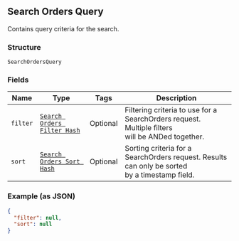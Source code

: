 ## Search Orders Query

Contains query criteria for the search.

### Structure

`SearchOrdersQuery`

### Fields

| Name | Type | Tags | Description |
|  --- | --- | --- | --- |
| `filter` | [`Search Orders Filter Hash`]($m/SearchOrdersFilter) | Optional | Filtering criteria to use for a SearchOrders request. Multiple filters<br>will be ANDed together. |
| `sort` | [`Search Orders Sort Hash`]($m/SearchOrdersSort) | Optional | Sorting criteria for a SearchOrders request. Results can only be sorted<br>by a timestamp field. |

### Example (as JSON)

```json
{
  "filter": null,
  "sort": null
}
```


